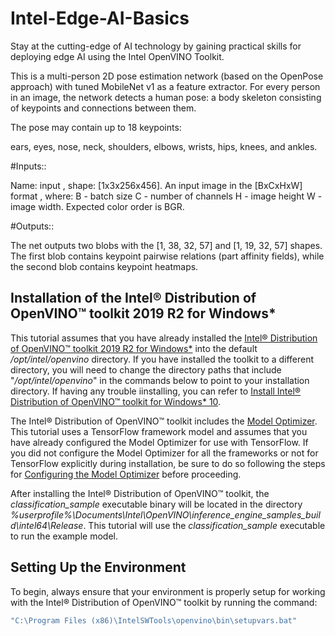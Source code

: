 # Intel-Edge-AI-Basics
Stay at the cutting-edge of AI technology by gaining practical skills for deploying edge AI using the Intel OpenVINO Toolkit.

This is a multi-person 2D pose estimation network (based on the OpenPose approach) with tuned MobileNet v1 as a feature extractor. 
For every person in an image, the network detects a human pose: a body skeleton consisting of keypoints and connections between them.

The pose may contain up to 18 keypoints:

ears, eyes, nose, neck, shoulders, elbows, wrists, hips, knees, and ankles.

#Inputs::

Name: input , shape: [1x3x256x456]. An input image in the [BxCxHxW] format , where:
B - batch size
C - number of channels
H - image height
W - image width. Expected color order is BGR.

#Outputs::

The net outputs two blobs with the [1, 38, 32, 57] and [1, 19, 32, 57] shapes.
The first blob contains keypoint pairwise relations (part affinity fields), while the second blob contains keypoint heatmaps.

## Installation of the Intel® Distribution of OpenVINO™ toolkit 2019 R2 for Windows* 

This tutorial assumes that you have already installed the [Intel® Distribution of OpenVINO™ toolkit 2019 R2 for Windows*](https://software.intel.com/openvino-toolkit/choose-download/free-download-windows) into the default */opt/intel/openvino* directory.    If you have installed the toolkit to a different directory, you will need to change the directory paths that include "*/opt/intel/openvino*" in the commands below to point to your installation directory. If having any trouble iinstalling, you can refer to [Install Intel® Distribution of OpenVINO™ toolkit for Windows* 10](https://docs.openvinotoolkit.org/latest/_docs_install_guides_installing_openvino_windows.html).

The Intel® Distribution of OpenVINO™ toolkit includes the [Model Optimizer](https://docs.openvinotoolkit.org/2019_R2/_docs_MO_DG_Deep_Learning_Model_Optimizer_DevGuide.html).  This tutorial uses a TensorFlow framework model and assumes that you have already configured the Model Optimizer for use with TensorFlow.  If you did not configure the Model Optimizer for all the frameworks or not for TensorFlow explicitly during installation, be sure to do so following the steps for [Configuring the Model Optimizer](https://docs.openvinotoolkit.org/2019_R2/_docs_MO_DG_prepare_model_Config_Model_Optimizer.html) before proceeding.

After installing the Intel® Distribution of OpenVINO™ toolkit, the *classification_sample* executable binary will be located in the directory *%userprofile%\Documents\Intel\OpenVINO\inference_engine_samples_build\intel64\Release*.  This tutorial will use the *classification_sample* executable to run the example model.

## Setting Up the Environment

To begin, always ensure that your environment is properly setup for working with the Intel® Distribution of OpenVINO™ toolkit by running the command:

```bash
"C:\Program Files (x86)\IntelSWTools\openvino\bin\setupvars.bat"
```

